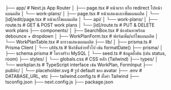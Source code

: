 ├── app/                                  # Next.js App Router
│   ├── page.tsx                         # หน้าแรก หรือ redirect ไปหน้าแผนผลิต
│   └── work-plans/
│       ├── page.tsx                     # หน้าแสดงและเพิ่มแผนผลิต
│       └── [id]/edit/page.tsx          # หน้าแก้ไขแผนผลิต
│   └── api/
│       └── work-plans/
│           ├── route.ts                # GET & POST work plans
│           └── [id]/route.ts           # PUT & DELETE work plans
├── components/
│   ├── SearchBox.tsx                    # ช่องค้นหาพร้อม debounce + dropdown
│   ├── WorkPlanForm.tsx                # ฟอร์มเพิ่ม/แก้ไขแผนผลิต
│   └── WorkPlanTable.tsx               # ตารางแสดงแผนผลิต
├── lib/
│   ├── prisma.ts                        # Prisma Client
│   └── utils.ts                         # ฟังก์ชันช่วยทั่วไป เช่น formatDate()
├── prisma/
│   ├── schema.prisma                    # โครงสร้าง MySQL
│   └── seed.ts                          # ข้อมูลตั้งต้น (เช่น status, room)
├── styles/
│   └── globals.css                      # CSS หลัก (Tailwind)
├── types/
│   └── workplan.ts                      # TypeScript interface เช่น WorkPlan, FormInput
├── public/
│   └── placeholder.svg                  # รูป default ของ avatar
├── .env                                 # DATABASE_URL, etc
├── tailwind.config.ts                   # ตั้งค่า Tailwind
├── tsconfig.json
├── next.config.js
├── package.json

